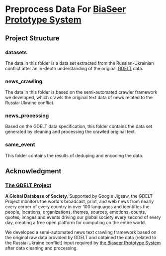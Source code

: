 # Preprocess Data For [BiaSeer Prototype System](https://github.com/biaseer/Biaseer)

## Project Structure

### datasets
The data in this folder is a data set extracted from the Russian-Ukrainian conflict after an in-depth understanding of the original [GDELT](https://www.gdeltproject.org/) data.

### news_crawling
The data in this folder is based on the semi-automated crawler framework we developed, which crawls the original text data of news related to the Russia-Ukraine conflict.

### news_processing
Based on the GDELT data specification, this folder contains the data set generated by cleaning and processing the crawled original text.

### same_event
This folder contains the results of deduping and encoding the data.

## Acknowledgment

### [The GDELT Project](https://www.gdeltproject.org/)
**A Global Database of Society**. Supported by Google Jigsaw, the GDELT Project monitors the world's broadcast, print, and web news from nearly every corner of every country in over 100 languages and identifies the people, locations, organizations, themes, sources, emotions, counts, quotes, images and events driving our global society every second of every day, creating a free open platform for computing on the entire world.

We developed a semi-automated news text crawling framework based on the original raw data provided by GDELT and obtained the data (related to the Russia-Ukraine conflict) input required by [the Biaseer Prototype System](https://github.com/biaseer/Biaseer) after data cleaning and processing.